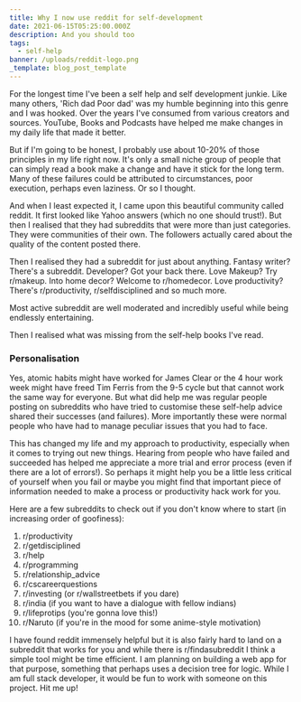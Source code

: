 ```yaml
---
title: Why I now use reddit for self-development
date: 2021-06-15T05:25:00.000Z
description: And you should too
tags:
  - self-help
banner: /uploads/reddit-logo.png
_template: blog_post_template
---
```


For the longest time I've been a self help and self development junkie. Like many others, 'Rich dad Poor dad' was my humble beginning into this genre and I was hooked. Over the years I've consumed from various creators and sources. YouTube, Books and Podcasts have helped me make changes in my daily life that made it better.

But if I'm going to be honest, I probably use about 10-20% of those principles in my life right now. It's only a small niche group of people that can simply read a book make a change and have it stick for the long term. Many of these failures could be attributed to circumstances, poor execution, perhaps even laziness. Or so I thought.

And when I least expected it, I came upon this beautiful community called reddit. It first looked like Yahoo answers (which no one should trust!). But then I realised that they had subreddits that were more than just categories. They were communities of their own. The followers actually cared about the quality of the content posted there.

Then I realised they had a subreddit for just about anything. Fantasy writer? There's a subreddit. Developer? Got your back there. Love Makeup? Try r/makeup. Into home decor? Welcome to r/homedecor. Love productivity? There's r/productivity, r/selfdisciplined and so much more.

Most active subreddit are well moderated and incredibly useful while being endlessly entertaining.

Then I realised what was missing from the self-help books I've read.

### Personalisation

Yes, atomic habits might have worked for James Clear or the 4 hour work week might have freed Tim Ferris from the 9-5 cycle but that cannot work the same way for everyone. But what did help me was regular people posting on subreddits who have tried to customise these self-help advice shared their successes (and failures). More importantly these were normal people who have had to manage peculiar issues that you had to face.

This has changed my life and my approach to productivity, especially when it comes to trying out new things. Hearing from people who have failed and succeeded has helped me appreciate a more trial and error process (even if there are a lot of errors!). So perhaps it might help you be a little less critical of yourself when you fail or maybe you might find that important piece of information needed to make a process or productivity hack work for you.

Here are a few subreddits to check out if you don't know where to start (in increasing order of goofiness):

 1. r/productivity
 2. r/getdisciplined
 3. r/help
 4. r/programming
 5. r/relationship_advice
 6. r/cscareerquestions
 7. r/investing (or r/wallstreetbets if you dare)
 8. r/india (if you want to have a dialogue with fellow indians)
 9. r/lifeprotips (you're gonna love this!)
10. r/Naruto (if you're in the mood for some anime-style motivation)

I have found reddit immensely helpful but it is also fairly hard to land on a subreddit that works for you and while there is r/findasubreddit I think a simple tool might be time efficient. I am planning on building a web app for that purpose, something that perhaps uses a decision tree for logic. While I am full stack developer, it would be fun to work with someone on this project. Hit me up!
